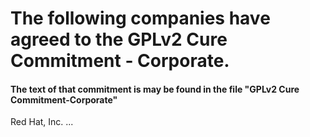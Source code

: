 # The following companies have agreed to the GPLv2 Cure Commitment - Corporate.
#### The text of that commitment is may be found in the file "GPLv2 Cure Commitment-Corporate"

Red Hat, Inc.
...
